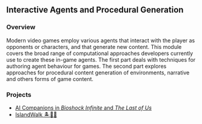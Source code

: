 ## Interactive Agents and Procedural Generation

### Overview
Modern video games employ various agents that interact with the player as opponents or characters, and that generate new content.  This module covers the broad range of computational approaches developers currently use to create these in-game agents.  The first part deals with techniques for authoring agent behaviour for games. The second part explores approaches for procedural content generation of environments, narrative and others forms of game content.

### Projects
- [AI Companions in _Bioshock Infinite_ and _The Last of Us_](https://github.com/mughees-asif/postgraduate-artificial-intelligence/tree/master/Semester%20B/Interactive%20Agents%20%26%20Procedural%20Generation/projects/project1)
- [IslandWalk 🏝🚶‍♂️](https://github.com/mughees-asif/interactive-agent-procedural-generation)
